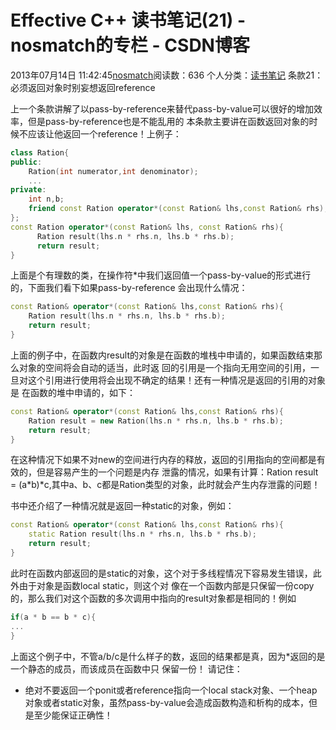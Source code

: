 # Effective C++ 读书笔记(21) - nosmatch的专栏 - CSDN博客
2013年07月14日 11:42:45[nosmatch](https://me.csdn.net/HDUTigerkin)阅读数：636
个人分类：[读书笔记](https://blog.csdn.net/HDUTigerkin/article/category/1432055)
条款21：必须返回对象时别妄想返回reference
> 
上一个条款讲解了以pass-by-reference来替代pass-by-value可以很好的增加效率，但是pass-by-reference也是不能乱用的
本条款主要讲在函数返回对象的时候不应该让他返回一个reference！上例子：
> 
```cpp
class Ration{
public:
	Ration(int numerator,int denominator);
	...
private:
	int n,b;
	friend const Ration operator*(const Ration& lhs,const Ration& rhs);
};
const Ration operator*(const Ration& lhs, const Ration& rhs){
      Ration result(lhs.n * rhs.n, lhs.b * rhs.b);
      return result;
}
```
> 
上面是个有理数的类，在操作符*中我们返回值一个pass-by-value的形式进行的，下面我们看下如果pass-by-reference
会出现什么情况：
> 
```cpp
const Ration& operator*(const Ration& lhs,const Ration& rhs){
	Ration result(lhs.n * rhs.n, lhs.b * rhs.b);
	return result;
}
```
上面的例子中，在函数内result的对象是在函数的堆栈中申请的，如果函数结束那么对象的空间将会自动的适当，此时返
回的引用是一个指向无用空间的引用，一旦对这个引用进行使用将会出现不确定的结果！还有一种情况是返回的引用的对象是
在函数的堆中申请的，如下：
> 
```cpp
const Ration& operator*(const Ration& lhs,const Ration& rhs){
	Ration result = new Ration(lhs.n * rhs.n, lhs.b * rhs.b);
	return result;
}
```
> 
在这种情况下如果不对new的空间进行内存的释放，返回的引用指向的空间都是有效的，但是容易产生的一个问题是内存
泄露的情况，如果有计算：Ration result = (a*b)*c,其中a、b、c都是Ration类型的对象，此时就会产生内存泄露的问题！
> 
书中还介绍了一种情况就是返回一种static的对象，例如：
```cpp
const Ration& operator*(const Ration& lhs,const Ration& rhs){
	static Ration result(lhs.n * rhs.n, lhs.b * rhs.b);
	return result;
}
```
此时在函数内部返回的是static的对象，这个对于多线程情况下容易发生错误，此外由于对象是函数local static，则这个对
像在一个函数内部是只保留一份copy的，那么我们对这个函数的多次调用中指向的result对象都是相同的！例如
> 
```cpp
if(a * b == b * c){
...
}
```
上面这个例子中，不管a/b/c是什么样子的数，返回的结果都是真，因为*返回的是一个静态的成员，而该成员在函数中只
保留一份！
请记住：
- 绝对不要返回一个ponit或者reference指向一个local stack对象、一个heap对象或者static对象，虽然pass-by-value会造成函数构造和析构的成本，但是至少能保证正确性！
